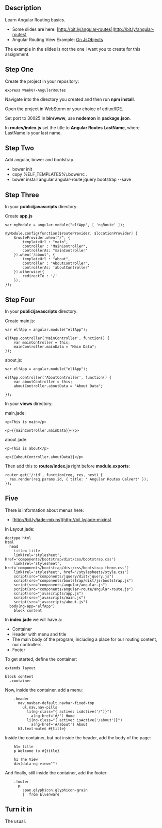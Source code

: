 ## Description

Learn Angular Routing basics.

- Some slides are here: [http://bit.ly/angular-routes](http://bit.ly/angular-routes)
- Angular Routing View Example: [On JsObjects](https://github.com/charliecalvert/JsObjects/tree/master/JavaScript/Design/AngularRoutingView)

The example in the slides is not the one I want you to create for this assignment.

## Step One

Create the project in your repository:

    express Week07-AngularRoutes

Navigate into the directory you created and then run **npm install**.
	
Open the project in WebStorm or your choice of editor/IDE.

Set port to 30025 in **bin/www**, use **nodemon** in **package.json**.

In **routes/index.js** set the title to **Angular Routes LastName**, where LastName is your last name.

## Step Two


Add angular, bower and bootstrap.

- bower init
- copy %ELF_TEMPLATES%\\.bowerrc .
- bower install angular angular-route jquery bootstrap  --save

## Step Three

In your **public\javascripts** directory:

Create **app.js**

```
var myModule = angular.module("elfApp", [ 'ngRoute' ]);

myModule.config(function($routeProvider, $locationProvider) {
    $routeProvider.when("/", {
        templateUrl : "main",
        controller : "MainController",
        controllerAs: "mainController"
    }).when('/about', {
        templateUrl : "about",
        controller : "AboutController",
        controllerAs: 'aboutController'
    }).otherwise({
        redirectTo : '/'
    });
});
```

## Step Four

In your **public\javascripts** directory:

Create main.js:

```
var elfApp = angular.module("elfApp");

elfApp.controller('MainController', function() {
    var mainController = this;
    mainController.mainData = "Main Data";
});
```

about.js:

```
var elfApp = angular.module("elfApp");

elfApp.controller('AboutController', function() {
    var aboutController = this;
    aboutController.aboutData = "About Data";

});

```

In your **views** directory:

main.jade:

```
<p>This is main</p>

<p>{{mainController.mainData}}</p>
```

about.jade:

```
<p>This is about</p>

<p>{{aboutController.aboutData}}</p>
``` 

Then add this to **routes/index.js** right before **module.exports**:

```
router.get('/:id', function(req, res, nest) {
  res.render(req.params.id, { title: ' Angular Routes Calvert' });
});
```

## Five

There is information about menus here:

- [http://bit.ly/jade-mixins](http://bit.ly/jade-mixins)

In Layout.jade:

```
doctype html
html
  head
    title= title
    link(rel='stylesheet', href='components/bootstrap/dist/css/bootstrap.css')
    link(rel='stylesheet', href='components/bootstrap/dist/css/bootstrap-theme.css')
    link(rel='stylesheet', href='/stylesheets/style.css')
    script(src="components/jquery/dist/jquery.js")
    script(src="components/bootstrap/dist/js/bootstrap.js")
    script(src="components/angular/angular.js")
    script(src="components/angular-route/angular-route.js")
    script(src="javascripts/app.js")
    script(src="javascripts/main.js")
    script(src="javascripts/about.js")
  body(ng-app="elfApp")
    block content
```

In **index.jade** we will have a:

- Container
- Header with menu and title
- The main body of the program, including a place for our routing content, our controllers.
- Footer

To get started, define the container:

```
extends layout

block content
  .container
```

Now, inside the container, add a menu:

```
    .header
      nav.navbar-default.navbar-fixed-top
        ul.nav.nav-pills
          li(ng-class="{ active: isActive('/')}")
            a(ng-href='#/') Home
          li(ng-class="{ active: isActive('/about')}")
            a(ng-href='#/about') About
      h3.text-muted #{title}
```

Inside the container, but not inside the header, add the body of the page:

```
    h1= title
    p Welcome to #{title}

    h1 The View
    div(data-ng-view="")
```

And finally, still inside the container, add the footer:

```
    .footer
      p
        span.glyphicon.glyphicon-grain
        |  from Elvenware
```

## Turn it in

The usual.